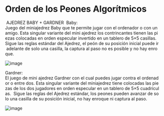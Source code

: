 # Orden de los Peones Algorítmicos

  AJEDREZ BABY + GARDNER 
  Baby: Juego del miniajedrez Baby que te permite jugar con el ordenador o con un amigo. Esta singular variante del mini ajedrez los contrincantes tienen las piezas colocadas en orden especular invertido en un tablero de 5×5 casillas. Sigue las reglas estándar del Ajedrez, el peón de su posición inicial puede ir adelante de solo una casilla, la captura al paso no es posible y no hay enroque. 

![image](https://github.com/ningxinye/Ajedrez/assets/61113927/511c68bf-d87d-4012-a2a8-d40734fbcffc)


  Gardner: 
El juego de mini ajedrez Gardner con el cual puedes jugar contra el ordenador o entre dos. Esta singular variante del miniajedrez tiene colocadas las piezas de los dos jugadores en orden especular en un tablero de 5×5 cuadrículas.  Sigue las reglas del Ajedrez estándar, los peones pueden avanzar de solo una casilla de su posición inicial, no hay enroque ni captura al paso.

![image](https://github.com/ningxinye/Ajedrez/assets/61113927/cd1da8c1-261a-481c-8c14-dec1da065093)
